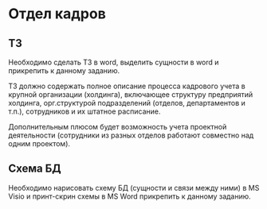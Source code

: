 # Отдел кадров

## ТЗ

Необходимо сделать ТЗ в word, выделить сущности в word и прикрепить к данному заданию.

ТЗ должно содержать полное описание процесса кадрового учета в крупной организации (холдинга), 
включающее структуру предприятий холдинга,  орг.структурой подразделений (отделов, департаментов и т.п.), 
сотрудников и их штатное расписание.

Дополнительным плюсом будет возможность учета проектной деятельности (сотрудники из разных отделов работают совместно над одним проектом).

## Схема БД

Необходимо нарисовать схему БД (сущности и связи между ними) в MS Visio и принт-скрин схемы в MS Word прикрепить к данному заданию.
